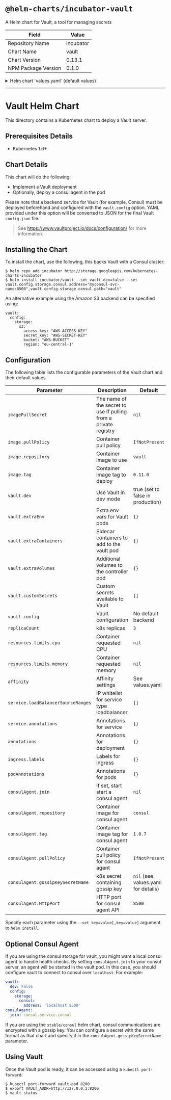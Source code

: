 # `@helm-charts/incubator-vault`

A Helm chart for Vault, a tool for managing secrets

| Field               | Value     |
| ------------------- | --------- |
| Repository Name     | incubator |
| Chart Name          | vault     |
| Chart Version       | 0.13.1    |
| NPM Package Version | 0.1.0     |

<details>

<summary>Helm chart `values.yaml` (default values)</summary>

```yaml
# Default values for vault.
# This is a YAML-formatted file.
# Declare variables to be passed into your templates.
replicaCount: 3
## The name of the secret to use if pulling images from a private registry.
# imagePullSecret:
image:
  repository: vault
  tag: 0.11.0
  pullPolicy: IfNotPresent

consulAgent:
  repository: consul
  tag: 1.0.7
  pullPolicy: IfNotPresent
  # If you set join to a consul server endpoint, a consul agent will
  # be started in the vault pod.  If unset, no agent container is
  # deployed.
  # join: consul.service.consul
  #
  # If your consul server uses encrypted gossip, specify the secret
  # name here.  Format should match the stable/consul chart.
  # gossipKeySecretName: gossip-key
  #
  # Optionally override the agent's http port
  HttpPort: 8500
service:
  name: vault
  type: ClusterIP
  # type: LoadBalancer
  loadBalancerSourceRanges: []
  #  - 10.0.0.0/8
  #  - 130.211.204.2/32
  externalPort: 8200
  port: 8200
  # clusterIP: None
  annotations: {}
  #   cloud.google.com/load-balancer-type: "Internal"
  #
  # An example using type:loadbalancer and AWS internal ELB on kops
  # type: LoadBalancer
  # annotations:
  #   dns.alpha.kubernetes.io/internal: vault.internal.domain.name
  #   service.beta.kubernetes.io/aws-load-balancer-internal: 0.0.0.0/0
ingress:
  enabled: false
  labels: {}
  # Used to create Ingress record (should used with service.type: ClusterIP).
  # hosts:
  #  - chart-example.local
  # annotations:
  #   kubernetes.io/ingress.class: nginx
  #   kubernetes.io/tls-acme: "true"
  # tls:
  #   Secrets must be manually created in the namespace.
  #   - secretName: chart-example-tls
  #     hosts:
  #       - chart-example.local
resources:
  {}
  # We usually recommend not to specify default resources and to leave this as a conscious
  # choice for the user. This also increases chances charts run on environments with little
  # resources, such as Minikube. If you do want to specify resources, uncomment the following
  # lines, adjust them as necessary, and remove the curly braces after 'resources:'.
  # limits:
  #   cpu: 100m
  #   memory: 128Mi
  # requests:
  #   cpu: 100m
  #   memory: 128Mi
affinity: |
  podAntiAffinity:
    preferredDuringSchedulingIgnoredDuringExecution:
    - weight: 100
      podAffinityTerm:
        topologyKey: kubernetes.io/hostname
        labelSelector:
          matchLabels:
            app: {{ template "vault.fullname" . }}
            release: {{ .Release.Name }}

## Deployment annotations
annotations: {}

podAnnotations: {}
##    Read more about kube2iam to provide access to s3 https://github.com/jtblin/kube2iam
#     iam.amazonaws.com/role: role-arn

## Sample for unsealing vault on startup
## if automation saves your unseal keys to a k8s secret on deploy
## writing a script to do this would be trivial and solves the
## issues of scaling up if deployed in HA.
# lifecycle: |
#   postStart:
#     exec:
#       command: ["./unseal -s my-unseal-keys"]

vault:
  # Only used to enable dev mode. When in dev mode, the rest of this config
  # section below is not used to configure Vault. See
  # https://www.vaultproject.io/intro/getting-started/dev-server.html for more
  # information.
  dev: true
  # Allows the mounting of various custom secrets th enable production vault
  # configurations. The comments show an example usage for mounting a TLS
  # secret. The two fields required are a secretName indicating the name of
  # the Kubernetes secret (created outside of this chart), and the mountPath
  # at which it should be mounted in the Vault container.
  customSecrets:
    []
    # - secretName: vault-tls
    #   mountPath: /vault/tls
  #
  # Configure additional environment variables for the Vault containers
  extraEnv: {}
  #   - name: VAULT_API_ADDR
  #     value: "https://vault.internal.domain.name:8200"
  extraContainers: {}
  ## Additional containers to be added to the Vault pod
  # - name: vault-sidecar
  #   image: vault-sidecar:latest
  #   volumeMounts:
  #   - name: some-mount
  #     mountPath: /some/path
  extraVolumes: {}
  # Log level
  # https://www.vaultproject.io/docs/commands/server.html#log-level
  logLevel: 'info'
  ## Additional volumes to the vault pod.
  # - name: extra-volume
  #   secret:
  #     secretName: some-secret
  readiness:
    readyIfSealed: false
    readyIfStandby: true
    readyIfUninitialized: true
  config:
    # A YAML representation of a final vault config.json file.
    # See https://www.vaultproject.io/docs/configuration/ for more information.
    listener:
      tcp:
        address: '[::]:8200'
        cluster_address: '[::]:8201'
        tls_disable: true
        tls_prefer_server_cipher_suites: true
        tls_cipher_suites: TLS_ECDHE_RSA_WITH_AES_128_GCM_SHA256,TLS_ECDHE_ECDSA_WITH_AES_128_GCM_SHA256,TLS_ECDHE_RSA_WITH_AES_256_GCM_SHA384,TLS_ECDHE_ECDSA_WITH_AES_256_GCM_SHA384,TLS_ECDHE_RSA_WITH_AES_128_CBC_SHA,TLS_ECDHE_ECDSA_WITH_AES_128_CBC_SHA,TLS_ECDHE_RSA_WITH_AES_256_CBC_SHA,TLS_ECDHE_ECDSA_WITH_AES_256_CBC_SHA,TLS_RSA_WITH_AES_128_GCM_SHA256,TLS_RSA_WITH_AES_256_GCM_SHA384,TLS_RSA_WITH_AES_128_CBC_SHA,TLS_RSA_WITH_AES_256_CBC_SHA
        # tls_cert_file: /vault/tls/server.crt
        # tls_key_file: /vault/tls/server.key
    # See https://www.vaultproject.io/docs/configuration/storage/ for storage backends
    storage:
      # consul:
      #   address: ""
      #   path: ""
      #
      # etcd:
      #   address: ""
      #   path: "vault/"
      #
      # s3:
      #   bucket: ""
      #   region: ""
      #   access_key: ""
      #   secret_key: ""
      #   endpoint: "" # When not using AWS S3
      #
      # gcs:
      #   bucket: ""
      #   # Use a custom secret to mount this file.
      #   credentials_file: ""
```

</details>

---

# Vault Helm Chart

This directory contains a Kubernetes chart to deploy a Vault server.

## Prerequisites Details

- Kubernetes 1.6+

## Chart Details

This chart will do the following:

- Implement a Vault deployment
- Optionally, deploy a consul agent in the pod

Please note that a backend service for Vault (for example, Consul) must
be deployed beforehand and configured with the `vault.config` option. YAML
provided under this option will be converted to JSON for the final Vault
`config.json` file.

> See https://www.vaultproject.io/docs/configuration/ for more information.

## Installing the Chart

To install the chart, use the following, this backs Vault with a Consul cluster:

```console
$ helm repo add incubator http://storage.googleapis.com/kubernetes-charts-incubator
$ helm install incubator/vault --set vault.dev=false --set vault.config.storage.consul.address="myconsul-svc-name:8500",vault.config.storage.consul.path="vault"
```

An alternative example using the Amazon S3 backend can be specified using:

```
vault:
  config:
    storage:
      s3:
        access_key: "AWS-ACCESS-KEY"
        secret_key: "AWS-SECRET-KEY"
        bucket: "AWS-BUCKET"
        region: "eu-central-1"
```

## Configuration

The following table lists the configurable parameters of the Vault chart and their default values.

| Parameter                          | Description                                                      | Default                             |
| ---------------------------------- | ---------------------------------------------------------------- | ----------------------------------- |
| `imagePullSecret`                  | The name of the secret to use if pulling from a private registry | `nil`                               |
| `image.pullPolicy`                 | Container pull policy                                            | `IfNotPresent`                      |
| `image.repository`                 | Container image to use                                           | `vault`                             |
| `image.tag`                        | Container image tag to deploy                                    | `0.11.0`                            |
| `vault.dev`                        | Use Vault in dev mode                                            | true (set to false in production)   |
| `vault.extraEnv`                   | Extra env vars for Vault pods                                    | `{}`                                |
| `vault.extraContainers`            | Sidecar containers to add to the vault pod                       | `{}`                                |
| `vault.extraVolumes`               | Additional volumes to the controller pod                         | `{}`                                |
| `vault.customSecrets`              | Custom secrets available to Vault                                | `[]`                                |
| `vault.config`                     | Vault configuration                                              | No default backend                  |
| `replicaCount`                     | k8s replicas                                                     | `3`                                 |
| `resources.limits.cpu`             | Container requested CPU                                          | `nil`                               |
| `resources.limits.memory`          | Container requested memory                                       | `nil`                               |
| `affinity`                         | Affinity settings                                                | See values.yaml                     |
| `service.loadBalancerSourceRanges` | IP whitelist for service type loadbalancer                       | `[]`                                |
| `service.annotations`              | Annotations for service                                          | `{}`                                |
| `annotations`                      | Annotations for deployment                                       | `{}`                                |
| `ingress.labels`                   | Labels for ingress                                               | `{}`                                |
| `podAnnotations`                   | Annotations for pods                                             | `{}`                                |
| `consulAgent.join`                 | If set, start start a consul agent                               | `nil`                               |
| `consulAgent.repository`           | Container image for consul agent                                 | `consul`                            |
| `consulAgent.tag`                  | Container image tag for consul agent                             | `1.0.7`                             |
| `consulAgent.pullPolicy`           | Container pull policy for consul agent                           | `IfNotPresent`                      |
| `consulAgent.gossipKeySecretName`  | k8s secret containing gossip key                                 | `nil` (see values.yaml for details) |
| `consulAgent.HttpPort`             | HTTP port for consul agent API                                   | `8500`                              |

Specify each parameter using the `--set key=value[,key=value]` argument to `helm install`.

## Optional Consul Agent

If you are using the consul storage for vault, you might want a local
consul agent to handle health checks. By setting `consulAgent.join`
to your consul server, an agent will be started in the vault pod. In
this case, you should configure vault to connect to consul over
`localhost`. For example:

```yaml
vault:
  dev: False
  config:
    storage:
      consul:
        address: 'localhost:8500'
consulAgent:
  join: consul.service.consul
```

If you are using the `stable/consul` helm chart, consul communications
are encrypted with a gossip key. You can configure a secret with the
same format as that chart and specify it in the
`consulAgent.gossipKeySecretName` parameter.

## Using Vault

Once the Vault pod is ready, it can be accessed using a `kubectl port-forward`:

```console
$ kubectl port-forward vault-pod 8200
$ export VAULT_ADDR=http://127.0.0.1:8200
$ vault status
```
